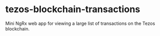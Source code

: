 # tezos-blockchain-transactions
Mini NgRx web app for viewing a large list of transactions on the Tezos blockchain.
